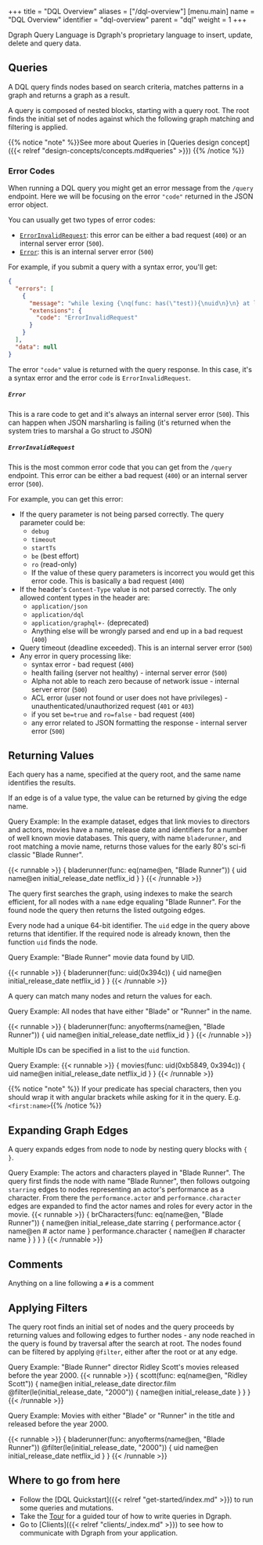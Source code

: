 +++
title = "DQL Overview"
aliases = ["/dql-overview"]
[menu.main]
  name = "DQL Overview"
  identifier = "dql-overview"
  parent = "dql"
  weight = 1
+++

Dgraph Query Language is Dgraph's proprietary language to insert, update, delete and query data.

## Queries

A DQL query finds nodes based on search criteria, matches patterns in a graph and returns a graph as a result.

A query is composed of nested blocks, starting with a query root.  The root finds the initial set of nodes against which the following graph matching and filtering is applied.

{{% notice "note" %}}See more about Queries in [Queries design concept]({{< relref "design-concepts/concepts.md#queries" >}}) {{% /notice %}}

### Error Codes

When running a DQL query you might get an error message from the `/query` endpoint.
Here we will be focusing on the error `"code"` returned in the JSON error object.

You can usually get two types of error codes:
- [`ErrorInvalidRequest`](#errorinvalidrequest): this error can be either a bad request (`400`) or an internal server error (`500`).
- [`Error`](#error): this is an internal server error (`500`)

For example, if you submit a query with a syntax error, you'll get:

```json
{
  "errors": [
    {
      "message": "while lexing {\nq(func: has(\"test)){\nuid\n}\n} at line 2 column 12: Unexpected end of input.",
      "extensions": {
        "code": "ErrorInvalidRequest"
      }
    }
  ],
  "data": null
}
```
The error `"code"` value is returned with the query response.
In this case, it's a syntax error and the error `code` is `ErrorInvalidRequest`.

##### `Error`

This is a rare code to get and it's always an internal server error (`500`).
This can happen when JSON marsharling is failing (it's returned when the system tries to marshal a Go struct to JSON)

##### `ErrorInvalidRequest`

This is the most common error code that you can get from the `/query` endpoint. This error can be either a bad request (`400`) or an internal server error (`500`).

For example, you can get this error:
- If the query parameter is not being parsed correctly. The query parameter could be:
  - `debug`
  - `timeout`
  - `startTs`
  - `be` (best effort)
  - `ro` (read-only)
  - If the value of these query parameters is incorrect you would get this error code. This is basically a bad request (`400`)
- If the header's `Content-Type` value is not parsed correctly. The only allowed content types in the header are:
  - `application/json`
  - `application/dql`
  - `application/graphql+-` (deprecated)
  - Anything else will be wrongly parsed and end up in a bad request (`400`)
- Query timeout (deadline exceeded). This is an internal server error (`500`)
- Any error in query processing like:
  - syntax error - bad request (`400`)
  - health failing (server not healthy) - internal server error (`500`)
  - Alpha not able to reach zero because of network issue - internal server error (`500`)
  - ACL error (user not found or user does not have privileges) - unauthenticated/unauthorized request (`401` or `403`)
  - if you set `be=true` and `ro=false` - bad request (`400`)
  - any error related to JSON formatting the response - internal server error (`500`)

## Returning Values

Each query has a name, specified at the query root, and the same name identifies the results.

If an edge is of a value type, the value can be returned by giving the edge name.

Query Example: In the example dataset, edges that link movies to directors and actors, movies have a name, release date and identifiers for a number of well known movie databases.  This query, with name `bladerunner`, and root matching a movie name, returns those values for the early 80's sci-fi classic "Blade Runner".

{{< runnable >}}
{
  bladerunner(func: eq(name@en, "Blade Runner")) {
    uid
    name@en
    initial_release_date
    netflix_id
  }
}
{{< /runnable >}}

The query first searches the graph, using indexes to make the search efficient, for all nodes with a `name` edge equaling "Blade Runner".  For the found node the query then returns the listed outgoing edges.

Every node had a unique 64-bit identifier.  The `uid` edge in the query above returns that identifier.  If the required node is already known, then the function `uid` finds the node.

Query Example: "Blade Runner" movie data found by UID.

{{< runnable >}}
{
  bladerunner(func: uid(0x394c)) {
    uid
    name@en
    initial_release_date
    netflix_id
  }
}
{{< /runnable >}}

A query can match many nodes and return the values for each.

Query Example: All nodes that have either "Blade" or "Runner" in the name.

{{< runnable >}}
{
  bladerunner(func: anyofterms(name@en, "Blade Runner")) {
    uid
    name@en
    initial_release_date
    netflix_id
  }
}
{{< /runnable >}}

Multiple IDs can be specified in a list to the `uid` function.

Query Example:
{{< runnable >}}
{
  movies(func: uid(0xb5849, 0x394c)) {
    uid
    name@en
    initial_release_date
    netflix_id
  }
}
{{< /runnable >}}


{{% notice "note" %}} If your predicate has special characters, then you should wrap it with angular
brackets while asking for it in the query. E.g. `<first:name>`{{% /notice %}}

## Expanding Graph Edges

A query expands edges from node to node by nesting query blocks with `{ }`.

Query Example: The actors and characters played in "Blade Runner".  The query first finds the node with name "Blade Runner", then follows  outgoing `starring` edges to nodes representing an actor's performance as a character.  From there the `performance.actor` and `performance.character` edges are expanded to find the actor names and roles for every actor in the movie.
{{< runnable >}}
{
  brCharacters(func: eq(name@en, "Blade Runner")) {
    name@en
    initial_release_date
    starring {
      performance.actor {
        name@en  # actor name
      }
      performance.character {
        name@en  # character name
      }
    }
  }
}
{{< /runnable >}}


## Comments

Anything on a line following a `#` is a comment

## Applying Filters

The query root finds an initial set of nodes and the query proceeds by returning values and following edges to further nodes - any node reached in the query is found by traversal after the search at root.  The nodes found can be filtered by applying `@filter`, either after the root or at any edge.

Query Example: "Blade Runner" director Ridley Scott's movies released before the year 2000.
{{< runnable >}}
{
  scott(func: eq(name@en, "Ridley Scott")) {
    name@en
    initial_release_date
    director.film @filter(le(initial_release_date, "2000")) {
      name@en
      initial_release_date
    }
  }
}
{{< /runnable >}}

Query Example: Movies with either "Blade" or "Runner" in the title and released before the year 2000.

{{< runnable >}}
{
  bladerunner(func: anyofterms(name@en, "Blade Runner")) @filter(le(initial_release_date, "2000")) {
    uid
    name@en
    initial_release_date
    netflix_id
  }
}
{{< /runnable >}}

## Where to go from here
- Follow the [DQL Quickstart]({{< relref "get-started/index.md" >}}) to run some queries and mutations.
- Take the [Tour](https://dgraph.io/tour/) for a guided tour of how to write queries in Dgraph.
- Go to [Clients]({{< relref "clients/_index.md" >}}) to see how to
communicate with Dgraph from your application.
